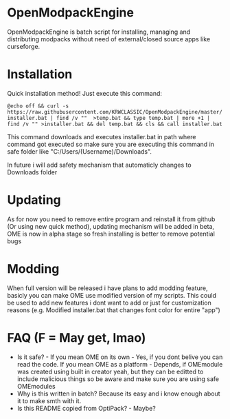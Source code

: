 # OpenModpackEngine

OpenModpackEngine is batch script for installing, managing and distributing modpacks without need of external/closed source apps like curseforge.

# Installation

Quick installation method! Just execute this command:

`@echo off && curl -s https://raw.githubusercontent.com/KRWCLASSIC/OpenModpackEngine/master/installer.bat | find /v ""  >temp.bat && type temp.bat | more +1 | find /v "" >installer.bat && del temp.bat && cls && call installer.bat`

This command downloads and executes installer.bat in path where command got executed so make sure you are executing this command in safe folder like "C:/Users/(Username)/Downloads".

In future i will add safety mechanism that automaticly changes to Downloads folder

# Updating

As for now you need to remove entire program and reinstall it from github (Or using new quick method), updating mechanism will be added in beta, OME is now in alpha stage so fresh installing is better to remove potential bugs

# Modding

When full version will be released i have plans to add modding feature, basicly you can make OME use modified version of my scripts. This could be used to add new features i dont want to add or just for customization reasons (e.g. Modified installer.bat that changes font color for entire "app")

# FAQ (F = May get, lmao)

- Is it safe? -
If you mean OME on its own - Yes, if you dont belive you can read the code.
If you mean OME as a platform - Depends, if OMEmodule was created using built in creator yeah, but they can be editted to include malicious things so be aware and make sure you are using safe OMEmodules
- Why is this written in batch?
Because its easy and i know enough about it to make smth with it.
- Is this README copied from OptiPack? -
Maybe?
